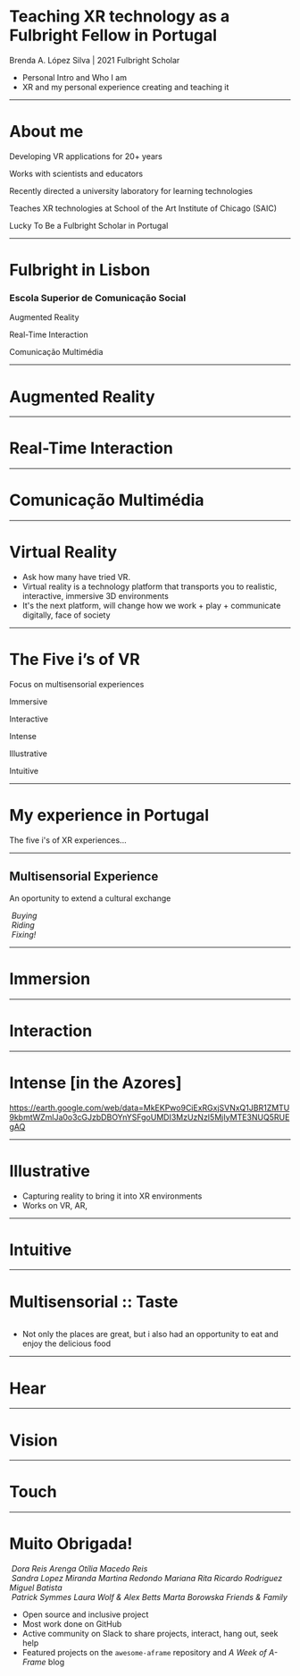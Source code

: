 <!-- .slide: data-background="media/img/F-Lisbon.png" -->

<div class="talk-title">
  <h1>Teaching XR technology as a Fulbright Fellow in Portugal</h1>
  <p class="talk-info">
    Brenda A. López Silva | 2021 Fulbright Scholar 
  </p>
</div>
 
<!-- NOTES -->
- Personal Intro and Who I am
- XR and my personal experience creating and teaching it

------
<!-- .slide: data-background-video="media/video/CAVE2.mp4" data-background-video-loop="true" data-background-video-muted="true" data-state="state--bg-dark" -->
# About me
<div class="slide__boilerplate">
<p>Developing VR applications for 20+ years</p>
<p>Works with scientists and educators</p>
<p>Recently directed a university laboratory for learning technologies</p>
<p>Teaches XR technologies at School of the Art Institute of Chicago (SAIC)</p>
<p>Lucky To Be a Fulbright Scholar in Portugal</p>

------
<!-- .slide: data-background="media/img/escs.jpg" -->
# Fulbright in Lisbon
### Escola Superior de Comunicação Social

<div class="slide__boilerplate">
  <p>Augmented Reality</p>
  <p>Real-Time Interaction</p>
  <p>Comunicação Multimédia</p>
</div>

---
<!-- .slide: data-background-video="media/video/escs-ar.mp4" data-background-video-loop="true" data-background-video-muted="true" data-state="state--bg-dark" -->
# Augmented Reality 

---
<!-- .slide: data-background-video="media/video/VR-ESCS-demo.mp4" data-background-video-loop="true" data-background-video-muted="true" data-state="state--bg-dark" -->
# Real-Time Interaction

---

<!-- .slide: data-background-video="media/video/ComunicacaoMultimedia.mp4" data-background-video-loop="true" data-background-video-muted="true" data-state="state--bg-dark" -->
# Comunicação Multimédia

------

# Virtual Reality

<!-- .slide: data-background-video="media/video/virtualreality.mp4" data-background-video-loop="true" data-background-video-muted="true" data-state="state--bg-dark" -->

<!-- NOTES -->
- Ask how many have tried VR.
- Virtual reality is a technology platform that transports you to realistic, interactive, immersive 3D environments
- It's the next platform, will change how we work + play + communicate digitally, face of society

---
<!-- .slide: data-background="media/img/CAVE2-Antarctica.jpg" -->
# The Five i’s of VR

Focus on multisensorial experiences

<div class="slide__boilerplate">
  <p>Immersive </p>
  <p>Interactive</p>
  <p>Intense</p>
  <p>Illustrative</p>
  <p>Intuitive</p>
</div>


------
<!-- .slide: data-background-color="#333" -->
# My experience in Portugal 

The five i's of XR experiences...

---
<!-- .slide: data-background-color="#333" -->
## Multisensorial Experience

An oportunity to extend a cultural exchange

<div class="captioned-image-row">
  <div>
    <img data-src="media/img/vespas.png">
    <i>Buying</i>
  </div>
  <div>
    <img data-src="media/img/vespa-mirror.png">
    <i>Riding</i>
  </div>
  <div>
    <img data-src="media/img/vespa-fix.jpg">
    <i>Fixing!</i>
  </div>
</div>

---
<!-- .slide: data-background="media/img/vespa-tour.gif" -->
# Immersion 

---
<!-- .slide: data-background-video="media/video/Cabeca-Portugal.mp4" data-background-video-loop="true" data-background-video-muted="true" data-state="state--bg-dark" -->

# Interaction

---

# Intense [in the Azores]

https://earth.google.com/web/data=MkEKPwo9CiExRGxjSVNxQ1JBR1ZMTU9kbmtWZmlJa0o3cGJzbDBOYnYSFgoUMDI3MzUzNzI5MjIyMTE3NUQ5RUEgAQ

---
# Illustrative

<div class="stretch" data-aframe-scene="scenes/azores1.html"></div>

<!-- NOTES -->
- Capturing reality to bring it into XR environments
- Works on VR, AR,

---
<!-- .slide: data-background-color="#333" -->
# Intuitive 
<!-- .slide: data-background-video="media/video/intuitive-azores.mp4" data-background-video-loop="true" data-background-video-muted="true" data-state="state--bg-dark" -->

------
# Multisensorial :: Taste

<div class="image-row">
  <div><img data-src="media/img/food-imprensa.jpg"></div>
  <div><img data-src="media/img/food-fish.jpg"></div>
  <div><img data-src="media/img/food-amago.jpg"></div>
</div>


<!-- NOTES -->
- Not only the places are great, but i also had an opportunity to eat and enjoy the delicious food 

---
# Hear

<!-- .slide: data-background="media/img/fado.png" -->

---
# Vision

---

# Touch

------
# Muito Obrigada!

<div class="captioned-image-row">
  <div>
    <img data-src="media/img/logo-Fulbright.png">
    <i>Dora Reis Arenga</i>
    <i>Otília Macedo Reis</i>
  </div>
  <div>
    <img data-src="media/img/logo-escs.png">
    <i>Sandra Lopez Miranda</i>
    <i>Martina Redondo</i>
    <i>Mariana Rita</i>
    <i>Ricardo Rodriguez</i>
    <i>Miguel Batista</i>
  </div>
  <div>
    <img data-src="media/img/scene-collage-circle.png">
    <i>Patrick Symmes</i>
    <i>Laura Wolf & Alex Betts</i>
    <i>Marta Borowska</i>
    <i>Friends & Family</i>
  </div>
</div>

<!-- NOTES -->
- Open source and inclusive project
- Most work done on GitHub
- Active community on Slack to share projects, interact, hang out, seek help
- Featured projects on the `awesome-aframe` repository and *A Week of A-Frame* blog
